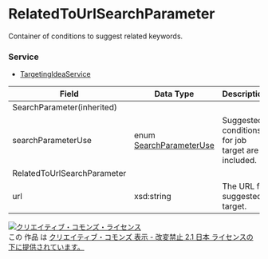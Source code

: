 # RelatedToUrlSearchParameter
Container of conditions to suggest related keywords.
### Service
+ [TargetingIdeaService](../services/TargetingIdeaService.md)

| Field | Data Type | Description | 
|---|---|---|
| SearchParameter(inherited)|||
| searchParameterUse| enum <a href="./SearchParameterUse.md">SearchParameterUse</a>| Suggested conditions for job target are included. |
| RelatedToUrlSearchParameter|||
| url| xsd:string| The URL for suggested target. |
<a rel="license" href="http://creativecommons.org/licenses/by-nd/2.1/jp/"><img alt="クリエイティブ・コモンズ・ライセンス" style="border-width:0" src="https://i.creativecommons.org/l/by-nd/2.1/jp/88x31.png" /></a><br />この 作品 は <a rel="license" href="http://creativecommons.org/licenses/by-nd/2.1/jp/">クリエイティブ・コモンズ 表示 - 改変禁止 2.1 日本 ライセンスの下に提供されています。</a>
